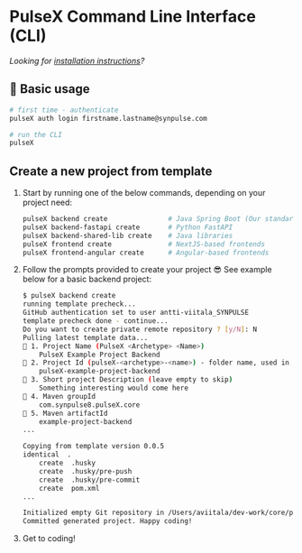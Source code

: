 # PulseX Command Line Interface (CLI)

*Looking for [installation instructions](installation.md)?*

## 🚗 Basic usage

```bash
# first time - authenticate
pulseX auth login firstname.lastname@synpulse.com

# run the CLI
pulseX
```

## Create a new project from template

1. Start by running one of the below commands, depending on your project need:

    ```bash
    pulseX backend create               # Java Spring Boot (Our standard)
    pulseX backend-fastapi create       # Python FastAPI
    pulseX backend-shared-lib create    # Java libraries
    pulseX frontend create              # NextJS-based frontends
    pulseX frontend-angular create      # Angular-based frontends
    ```

1. Follow the prompts provided to create your project 😎 See example below for a basic backend project:

    ```bash
    $ pulseX backend create
    running template precheck...
    GitHub authentication set to user antti-viitala_SYNPULSE
    template precheck done - continue...
    Do you want to create private remote repository ? [y/N]: N
    Pulling latest template data...
    🎤 1. Project Name (PulseX <Archetype> <Name>)
        PulseX Example Project Backend
    🎤 2. Project Id (pulseX-<archetype>-<name>) - folder name, used in different settings (docker or k8s image names, ...)
        pulseX-example-project-backend
    🎤 3. Short project Description (leave empty to skip)
        Something interesting would come here
    🎤 4. Maven groupId
        com.synpulse8.pulseX.core
    🎤 5. Maven artifactId
        example-project-backend
    ...

    Copying from template version 0.0.5
    identical  .
        create  .husky
        create  .husky/pre-push
        create  .husky/pre-commit
        create  pom.xml
    ...

    Initialized empty Git repository in /Users/aviitala/dev-work/core/pulseX-core-cli/pulseX-example-project-backend/.git/
    Committed generated project. Happy coding!
    ```

1. Get to coding!
